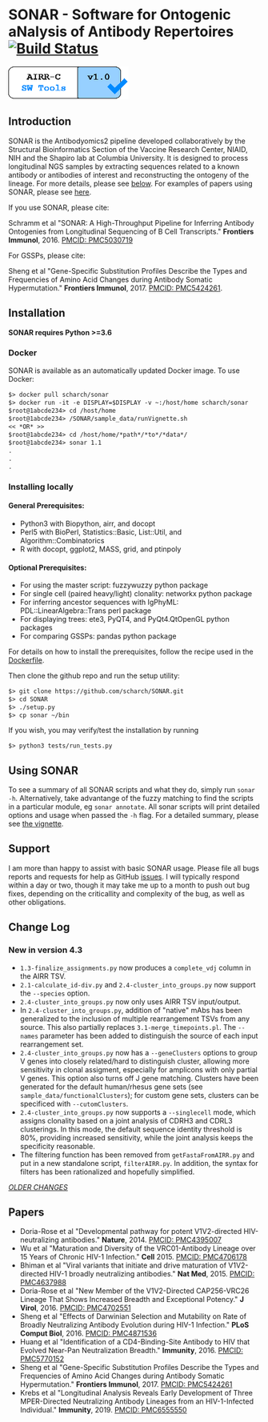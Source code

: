 SONAR - Software for Ontogenic aNalysis of Antibody Repertoires [![Build Status](https://travis-ci.com/scharch/SONAR.svg?branch=master)](https://travis-ci.com/scharch/SONAR)
=====

<a href="https://docs.airr-community.org/en/stable/swtools/airr_swtools_standard.html"><img src="https://github.com/airr-community/software-wg/blob/master/swtools_badge/sw_tools_badge_v1.0.png" alt="AIRR SW Tools v1.0 valid"/></a>

Introduction
-----

SONAR is the Antibodyomics2 pipeline developed collaboratively by the Structural Bioinformatics Section of the Vaccine Research Center, NIAID, NIH and the Shapiro lab at Columbia University. It is designed to process longitudinal NGS samples by extracting sequences related to a known antibody or antibodies of interest and reconstructing the ontogeny of the lineage. For more details, please see [below](#Using-SONAR). For examples of papers using SONAR, please see [here](#Papers).

If you use SONAR, please cite:

Schramm et al "SONAR: A High-Throughput Pipeline for Inferring Antibody Ontogenies from Longitudinal Sequencing of B Cell Transcripts." **Frontiers Immunol**, 2016. [PMCID: PMC5030719](https://www.frontiersin.org/articles/10.3389/fimmu.2016.00372/full)

For GSSPs, please cite:

Sheng et al "Gene-Specific Substitution Profiles Describe the Types and Frequencies of Amino Acid Changes during Antibody Somatic Hypermutation." **Frontiers Immunol**, 2017. [PMCID: PMC5424261](https://www.frontiersin.org/articles/10.3389/fimmu.2017.00537/full).

Installation
-----

**SONAR requires Python >=3.6**

### Docker
SONAR is available as an automatically updated Docker image. To use Docker:
```
$> docker pull scharch/sonar
$> docker run -it -e DISPLAY=$DISPLAY -v ~:/host/home scharch/sonar
$root@1abcde234> cd /host/home
$root@1abcde234> /SONAR/sample_data/runVignette.sh
<< *OR* >>
$root@1abcde234> cd /host/home/*path*/*to*/*data*/
$root@1abcde234> sonar 1.1
.
.
.
```

### Installing locally

#### General Prerequisites:
* Python3 with Biopython, airr, and docopt
* Perl5 with BioPerl, Statistics::Basic, List::Util, and Algorithm::Combinatorics
* R with docopt, ggplot2, MASS, grid, and ptinpoly

#### Optional Prerequisites:
* For using the master script: fuzzywuzzy python package
* For single cell (paired heavy/light) clonality: networkx python package
* For inferring ancestor sequences with IgPhyML: PDL::LinearAlgebra::Trans perl package
* For displaying trees: ete3, PyQT4, and PyQt4.QtOpenGL python packages
* For comparing GSSPs: pandas python package

For details on how to install the prerequisites, follow the recipe used in the [Dockerfile](Dockerfile).

Then clone the github repo and run the setup utility:
```
$> git clone https://github.com/scharch/SONAR.git
$> cd SONAR
$> ./setup.py
$> cp sonar ~/bin
```

If you wish, you may verify/test the installation by running
```
$> python3 tests/run_tests.py
```

Using SONAR
-----
To see a summary of all SONAR scripts and what they do, simply run `sonar -h`. Alternatively, take advantange of the fuzzy matching to find the scripts in a particular module, eg `sonar annotate`. All sonar scripts will print detailed options and usage when passed the `-h` flag. For a detailed summary, please see [the vignette](vignette.pdf).

Support
-----
I am more than happy to assist with basic SONAR usage. Please file all bugs reports and requests for help as GitHub [issues](https://github.com/scharch/SONAR/issues). I will typically respond within a day or two, though it may take me up to a month to push out bug fixes, depending on the criticallity and complexity of the bug, as well as other obligations.

Change Log
-----
### New in version 4.3
* `1.3-finalize_assignments.py` now produces a `complete_vdj` column in the AIRR TSV.
* `2.1-calculate_id-div.py` and `2.4-cluster_into_groups.py` now support the `--species` option.
* `2.4-cluster_into_groups.py` now only uses AIRR TSV input/output.
* In `2.4-cluster_into_groups.py`, addition of "native" mAbs has been generalized to the inclusion of multiple rearrangement TSVs from any source. This also partially replaces `3.1-merge_timepoints.pl`. The `--names` parameter has been added to distinguish the source of each input rearrangement set.
* `2.4-cluster_into_groups.py` now has a `--geneClusters` options to group V genes into closely related/hard to distinguish cluster, allowing more sensitivity in clonal assigment, especially for amplicons with only partial V genes. This option also turns off J gene matching. Clusters have been generated for the default human/rhesus gene sets (see `sample_data/functionalClusters`); for custom gene sets, clusters can be specificed with `--cutomClusters`.
* `2.4-cluster_into_groups.py` now supports a `--singlecell` mode, which assigns clonality based on a joint analysis of CDRH3 and CDRL3 clusterings. In this mode, the default sequence identity threshold is 80%, providing increased sensitivity, while the joint analysis keeps the specificity reasonable.
* The filtering function has been removed from `getFastaFromAIRR.py` and put in a new standalone script, `filterAIRR.py`. In addition, the syntax for filters has been rationalized and hopefully simplified.

[_OLDER CHANGES_](Changes.md)

Papers
-----
* Doria-Rose et al "Developmental pathway for potent V1V2-directed HIV-neutralizing antibodies." **Nature**, 2014. [PMCID: PMC4395007](https://www.ncbi.nlm.nih.gov/pmc/articles/PMC4395007/)
* Wu et al "Maturation and Diversity of the VRC01-Antibody Lineage over 15 Years of Chronic HIV-1 Infection." **Cell** 2015. [PMCID: PMC4706178](https://www.ncbi.nlm.nih.gov/pmc/articles/PMC4706178/)
* Bhiman et al "Viral variants that initiate and drive maturation of V1V2-directed HIV-1 broadly neutralizing antibodies." **Nat Med**, 2015. [PMCID: PMC4637988](https://www.ncbi.nlm.nih.gov/pmc/articles/PMC4637988/)
* Doria-Rose et al "New Member of the V1V2-Directed CAP256-VRC26 Lineage That Shows Increased Breadth and Exceptional Potency." **J Virol**, 2016. [PMCID: PMC4702551](https://www.ncbi.nlm.nih.gov/pmc/articles/PMC4702551/)
* Sheng et al "Effects of Darwinian Selection and Mutability on Rate of Broadly Neutralizing Antibody Evolution during HIV-1 Infection." **PLoS Comput Biol**, 2016. [PMCID: PMC4871536](https://www.ncbi.nlm.nih.gov/pmc/articles/PMC4871536/)
* Huang et al "Identification of a CD4-Binding-Site Antibody to HIV that Evolved Near-Pan Neutralization Breadth." **Immunity**, 2016. [PMCID: PMC5770152](https://www.ncbi.nlm.nih.gov/pmc/articles/PMC5770152/) 
* Sheng et al "Gene-Specific Substitution Profiles Describe the Types and Frequencies of Amino Acid Changes during Antibody Somatic Hypermutation." **Frontiers Immunol**, 2017. [PMCID: PMC5424261](https://www.ncbi.nlm.nih.gov/pmc/articles/PMC5424261/)
* Krebs et al "Longitudinal Analysis Reveals Early Development of Three MPER-Directed Neutralizing Antibody Lineages from an HIV-1-Infected Individual." **Immunity**, 2019. [PMCID: PMC6555550](https://www.ncbi.nlm.nih.gov/pubmed/30876875)
